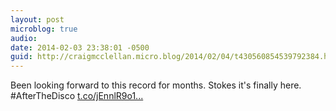 ```yaml
---
layout: post
microblog: true
audio: 
date: 2014-02-03 23:38:01 -0500
guid: http://craigmcclellan.micro.blog/2014/02/04/t430560854539792384.html
---
```

Been looking forward to this record for months. Stokes it's finally here. #AfterTheDisco [t.co/jEnnlR9o1...](http://t.co/jEnnlR9o1V)

